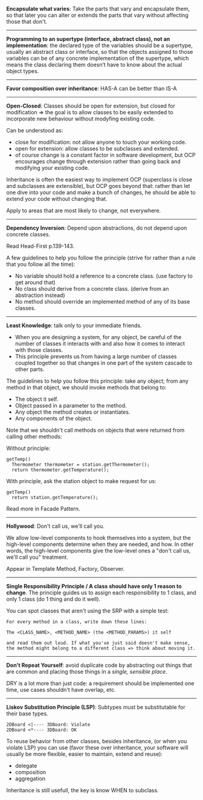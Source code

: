 **Encapsulate what varies**: Take the parts that vary and encapsulate them, so that later you can alter or extends the parts that vary without affecting those that don't.

---

**Programming to an supertype (interface, abstract class), not an implementation**: the declared type of the variables should be a supertype, usually an abstract class or interface, so that the objects assigned to those variables can be of any concrete implementation of the supertype, which means the class declaring them doesn’t have to know about the actual object types.

---

**Favor composition over inheritance**: HAS-A can be better than IS-A

---

**Open-Closed**: Classes should be open for extension, but closed for modification => the goal is to allow classes to be easily extended to incorporate new behaviour without modyfing existing code.

Can be understood as:
- close for modification: not allow anyone to touch your working code.
- open for extension: allow classes to be subclasses and extended.
- of course change is a constant factor in software development, but OCP encourages change through extension rather than going back and modifying your existing code.

Inheritance is often the easiest way to implement OCP (superclass is close and subclasses are extensible), but OCP goes beyond that: rather than let one dive into your code and make a bunch of changes, he should be able to extend your code without changing that.

Apply to areas that are most likely to change, not everywhere.

---

**Dependency Inversion**: Depend upon abstractions, do not depend upon concrete classes.

  Read Head-First p.139-143.
  
  A few guidelines to help you follow the principle (strive for rather than a rule that you follow all the time):
  - No variable should hold a reference to a concrete class. (use factory to get around that)
  - No class should derive from a concrete class. (derive from an abstraction instead)
  - No method should override an implemented method of any of its base classes.
  
---

**Least Knowledge**: talk only to your immediate friends.
  - When you are designing a system, for any object, be careful of the number of classes it interacts with and also how it comes to interact with those classes.
  - This principle prevents us from having a large number of classes coupled together so that changes in one part of the system cascade to other parts.
  
The guidelines to help you follow this principle: take any object; from any method in that object, we should invoke methods that belong to:
  - The object it self.
  - Object passed in a parameter to the method.
  - Any object the method creates or instantiates.
  - Any components of the object.
  
  Note that we shouldn't call methods on objects that were returned from calling other methods:
  
  Without principle:
  ```
  getTemp()
    Thermometer thermometer = station.getThermometer();
    return thermometer.getTemperature();
  ```
  
  With principle, ask the station object to make request for us:
  ```
  getTemp()
    return station.getTemperature();
  ```

Read more in Facade Pattern.

---

**Hollywood**: Don't call us, we'll call you.

We allow low-level components to hook themselves into a system, but the high-level components determine when they are needed, and how. In other words, the high-level components give the low-level ones a "don't call us, we'll call you" treatment.

Appear in Template Method, Factory, Observer.

---

**Single Responsibility Principle / A class should have only 1 reason to change**. The principle guides us to assign each responsibility to 1 class, and only 1 class (do 1 thing and do it well).

You can spot classes that aren't using the SRP with a simple test:
```
For every method in a class, write down these lines:

The <CLASS_NAME>, <METHOD_NAME> (the <METHOD_PARAMS>) it self

and read them out loud. If what you've just said doesn't make sense,
the method might belong to a different class => think about moving it.
```

---

**Don't Repeat Yourself**: avoid duplicate code by abstracting out things that are common and placing those things in a *single, sensible place*.

DRY is a lot more than just code: a requirement should be implemented one time, use cases shouldn't have overlap, etc.

---

**Liskov Substitution Principle (LSP)**: Subtypes must be substitutable for their base types.

```
2DBoard <|---- 3DBoard: Violate
2DBoard <*---- 3DBoard: OK
```

To reuse behavior from other classes, besides inheritance, (or when you violate LSP) you can use (favor these over inheritance, your software will usually be more flexible, easier to maintain, extend and reuse):
- delegate
- composition
- aggregation

Inheritance is still usefull, the key is know WHEN to subclass.
